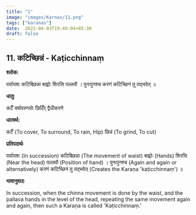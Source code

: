 ```yaml
---
title: "1"
image: "images/Karnas/11.png"
tags: ["karanas"]
date:  2022-04-03T19:40:04+05:30
draft: false
---
```


## 11. कटिच्छिन्नं - Kaṭicchinnaṃ

**श्लोक:**


पर्यायशः कटिश्च्छिन्ना बाह्वोः शिरसि पल्लवौ । पुनःपुनश्च करणं कटिच्छिनं तु तद्भवेत् ॥


**धातुः**


कटेँ वर्षावरणयोः
छिदिँर् द्वैधीकरणे


**धात्वर्थ:**


कटेँ (To cover, To surround, To rain, Hip)
छिन्नं (To grind, To cut)


**प्रतिपदार्थः**



पर्यायशः (In succession) कटिश्च्छिन्ना (The movement of waist) बाह्वोः (Hands) शिरसि (Near the head) पल्लवौ (Position of hand) । पुनःपुनश्च (Again and again or alternatively) करणं कटिच्छिनं तु तद्भवेत् (Creates the Karaṇa 'kaṭicchinnaṃ') ॥

**भावानुवादः**


In succession, when the chinna movement is done by the waist, and the pallava hands in the level of the head, repeating the same movement again and again, then such a Karaṇa is called 'Kaṭicchinnaṃ.'

